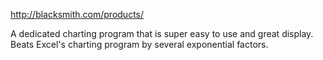 http://blacksmith.com/products/

A dedicated charting program that is super easy to use and great display. Beats Excel's charting program by several exponential factors.
